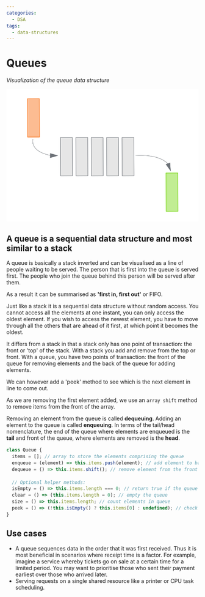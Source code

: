```yaml
---
categories:
  - DSA
tags:
  - data-structures
---
```


# Queues

_Visualization of the queue data structure_

![queue.svg](../_img/queue.svg)

## A queue is a sequential data structure and most similar to a stack

A queue is basically a stack inverted and can be visualised as a line of people
waiting to be served. The person that is first into the queue is served first.
The people who join the queue behind this person will be served after them.

As a result it can be summarised as **'first in, first out'** or FIFO.

Just like a stack it is a sequential data structure without random access. You
cannot access all the elements at one instant, you can only access the oldest
element. If you wish to access the newest element, you have to move through all
the others that are ahead of it first, at which point it becomes the oldest.

It differs from a stack in that a stack only has one point of transaction: the
front or 'top' of the stack. With a stack you add and remove from the top or
front. With a queue, you have two points of transaction: the front of the queue
for removing elements and the back of the queue for adding elements.

We can however add a 'peek' method to see which is the next element in line to
come out.

As we are removing the first element added, we use an `array shift` method to
remove items from the front of the array.

Removing an element from the queue is called **dequeuing**. Adding an element to
the queue is called **enqueuing**. In terms of the tail/head nomenclature, the
end of the queue where elements are enqueued is the **tail** and front of the
queue, where elements are removed is the **head**.

```js
class Queue {
  items = []; // array to store the elements comprising the queue
  enqueue = (element) => this.items.push(element); // add element to back
  dequeue = () => this.items.shift(); // remove element from the front

  // Optional helper methods:
  isEmpty = () => this.items.length === 0; // return true if the queue is empty
  clear = () => (this.items.length = 0); // empty the queue
  size = () => this.items.length; // count elements in queue
  peek = () => (!this.isEmpty() ? this.items[0] : undefined); // check which element is next in line
}
```

## Use cases

- A queue sequences data in the order that it was first received. Thus it is
  most beneficial in scenarios where receipt time is a factor. For example,
  imagine a service whereby tickets go on sale at a certain time for a limited
  period. You may want to prioritise those who sent their payment earliest over
  those who arrived later.
- Serving requests on a single shared resource like a printer or CPU task
  scheduling.
